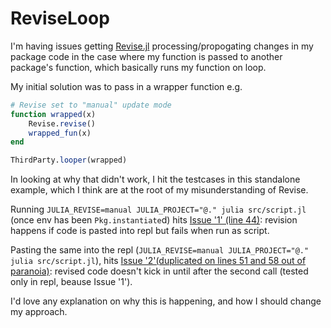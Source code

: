 # ReviseLoop

I'm having issues getting [Revise.jl](https://github.com/timholy/Revise.jl) processing/propogating changes in my package code in the case where my function is passed to another package's function, which basically runs my function on loop.

My initial solution was to pass in a wrapper function e.g.

```julia
# Revise set to "manual" update mode
function wrapped(x)
    Revise.revise()
    wrapped_fun(x)
end

ThirdParty.looper(wrapped)
```

In looking at why that didn't work, I hit the testcases in this standalone example, which I think are at the root of my misunderstanding of Revise.

Running `JULIA_REVISE=manual JULIA_PROJECT="@." julia src/script.jl` (once env has been `Pkg.instantiate`d) hits [Issue '1' (line 44)](https://github.com/garborg/ReviseLoop.jl/blob/e417d2f9d5522b95d06ba552fbdc5237359911e5/src/script.jl#L44): revision happens if code is pasted into repl but fails when run as script.

Pasting the same into the repl (`JULIA_REVISE=manual JULIA_PROJECT="@." julia src/script.jl`), hits [Issue '2'(duplicated on lines 51 and 58 out of paranoia)](https://github.com/garborg/ReviseLoop.jl/blob/e417d2f9d5522b95d06ba552fbdc5237359911e5/src/script.jl#L51-L60): revised code doesn't kick in until after the second call (tested only in repl, beause Issue '1').

I'd love any explanation on why this is happening, and how I should change my approach.
